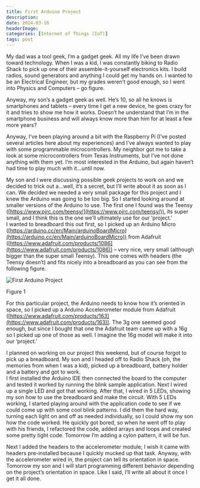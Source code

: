 ```yaml
---
title: First Arduino Project
description: 
date: 2014-03-16
headerImage: 
categories: [Internet of Things (IoT)]
tags: post
---
```


My dad was a tool geek, I’m a gadget geek. All my life I’ve been drawn toward technology. When I was a kid, I was constantly biking to Radio Shack to pick up one of their assemble-it-yourself electronics kits. I build radios, sound generators and anything I could get my hands on. I wanted to be an Electrical Engineer, but my grades weren’t good enough, so I went into Physics and Computers – go figure.

Anyway, my son’s a gadget geek as well. He’s 10, so all he knows is smartphones and tablets – every time I get a new device, he goes crazy for it and tries to show me how it works. Doesn’t he understand that I’m in the smartphone business and will always know more than him for at least a few more years?

Anyway, I’ve been playing around a bit with the Raspberry Pi (I’ve posted several articles here about my experiences) and I’ve always wanted to play with some programmable microcontrollers. My neighbor got me to take a look at some microcontrollers from Texas Instruments, but I’ve not done anything with them yet. I’m most interested in the Arduino, but again haven’t had time to play much with it...until now.

My son and I were discussing possible geek projects to work on and we decided to trick out a…well, it’s a secret, but I’ll write about it as soon as I can. We decided we needed a very small package for this project and I knew the Arduino was going to be too big. So I started looking around at smaller versions of the Arduino to use. The first one I found was the Teensy ([https://www.pjrc.com/teensy/](https://www.pjrc.com/teensy/)), its super small, and I think this is the one we’ll ultimately use for our ‘project.’  
I wanted to breadboard this out first, so I picked up an Arduino Micro ([https://arduino.cc/en/Main/arduinoBoardMicro](https://arduino.cc/en/Main/arduinoBoardMicro)) from Adafruit ([https://www.adafruit.com/products/1086](https://www.adafruit.com/products/1086)) – very nice, very small (although bigger than the super small Teensy). This one comes with headers (the Teensy doesn’t) and fits nicely into a breadboard as you can see from the following figure.

![First Arduino Project](/images/stories/2014/arduino-1.png "First Arduino Project")

Figure 1

For this particular project, the Arduino needs to know how it’s oriented in space, so I picked up a Arduino Accelerometer module from Adafruit ([https://www.adafruit.com/products/163](https://www.adafruit.com/products/163)). The 3g one seemed good enough, but since I bought that one the Adafruit team came up with a 16g so I picked up one of those as well. I imagine the 16g model will make it into our ‘project.’

I planned on working on our project this weekend, but of course forgot to pick up a breadboard. My son and I headed off to Radio Shack (oh, the memories from when I was a kid), picked up a breadboard, battery holder and a battery and got to work.  
I first installed the Arduino IDE then connected the board to the computer and tested it worked by running the blink sample application. Next I wired up a single LED and got that working. After that, I wired in 5 LEDs, showing my son how to use the breadboard and make the circuit. With 5 LEDs working, I started playing around with the application code to see if we could come up with some cool blink patterns. I did them the hard way, turning each light on and off as needed individually, so I could show my son how the code worked. He quickly got bored, so when he went off to play with his friends, I refactored the code, added arrays and loops and created some pretty tight code. Tomorrow I’m adding a cylon pattern, it will be fun.

Next I added the headers to the accelerometer module; I wish it came with headers pre-installed because I quickly mucked up that task. Anyway, with the accelerometer wired in, the project can tell its orientation in space. Tomorrow my son and I will start programming different behavior depending on the project’s orientation in space. Like I said, I’ll write all about it once I get it all done.